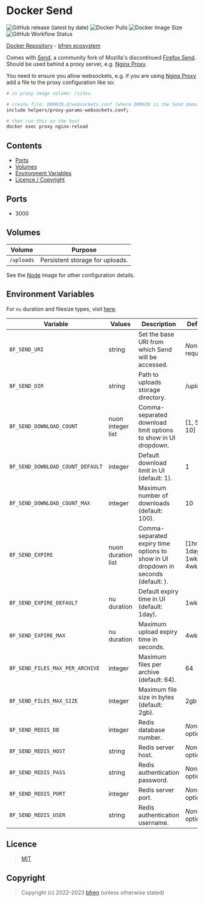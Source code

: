 # Docker Send

![GitHub release (latest by date)](https://img.shields.io/github/v/release/bfren/docker-send) ![Docker Pulls](https://img.shields.io/endpoint?url=https%3A%2F%2Fbfren.dev%2Fdocker%2Fpulls%2Fsend) ![Docker Image Size](https://img.shields.io/endpoint?url=https%3A%2F%2Fbfren.dev%2Fdocker%2Fsize%2Fsend) ![GitHub Workflow Status](https://img.shields.io/github/actions/workflow/status/bfren/docker-send/dev.yml?branch=main)

[Docker Repository](https://hub.docker.com/r/bfren/send) - [bfren ecosystem](https://github.com/bfren/docker)

Comes with [Send](https://github.com/timvisee/send), a community fork of Mozilla's discontinued [Firefox Send](https://github.com/mozilla/send).  Should be used behind a proxy server, e.g. [Nginx Proxy](https://github.com/bfren/docker-nginx-proxy).

You need to ensure you allow websockets, e.g. if you are using [Nginx Proxy](https://github.com/bfren/docker-nginx-proxy) add a file to the proxy configuration like so:

```bash
# in proxy image volume: /sites

# create file: DOMAIN.d/websockets.conf (where DOMAIN is the Send domain)
include helpers/proxy-params-websockets.conf;

# then run this on the host
docker exec proxy nginx-reload
```

## Contents

* [Ports](#ports)
* [Volumes](#volumes)
* [Environment Variables](#environment-variables)
* [Licence / Copyright](#licence)

## Ports

* 3000

## Volumes

| Volume     | Purpose                         |
| ---------- | ------------------------------- |
| `/uploads` | Persistent storage for uploads. |

See the [Node](https://github.com/bfren/docker-node) image for other configuration details.

## Environment Variables

For `nu` duration and filesize types, visit [here](https://www.nushell.sh/book/types_of_data.html).

| Variable                          | Values                | Description                                                                           | Default               |
| --------------------------------- | --------------------- | ------------------------------------------------------------------------------------- | --------------------- |
| `BF_SEND_URI`                     | string                | Set the base URI from which Send will be accessed.                                    | *None* - required     |
| `BF_SEND_DIR`                     | string                | Path to uploads storage directory.                                                    | /uploads              |
| `BF_SEND_DOWNLOAD_COUNT`          | nuon integer list     | Comma-separated download limit options to show in UI dropdown.                        | [1, 5, 10]            |
| `BF_SEND_DOWNLOAD_COUNT_DEFAULT`  | integer               | Default download limit in UI (default: 1).                                            | 1                     |
| `BF_SEND_DOWNLOAD_COUNT_MAX`      | integer               | Maximum number of downloads (default: 100).                                           | 10                    |
| `BF_SEND_EXPIRE`                  | nuon duration list    | Comma-separated expiry time options to show in UI dropdown in seconds (default: ).    | [1hr, 1day, 1wk, 4wk] |
| `BF_SEND_EXPIRE_DEFAULT`          | nu duration           | Default expiry time in UI (default: 1day).                                            | 1wk                   |
| `BF_SEND_EXPIRE_MAX`              | nu duration           | Maximum upload expiry time in seconds.                                                | 4wk                   |
| `BF_SEND_FILES_MAX_PER_ARCHIVE`   | integer               | Maximum files per archive (default: 64).                                              | 64                    |
| `BF_SEND_FILES_MAX_SIZE`          | integer               | Maximum file size in bytes (default: 2gb).                                            | 2gb                   |
| `BF_SEND_REDIS_DB`                | integer               | Redis database number.                                                                | *None* - optional     |
| `BF_SEND_REDIS_HOST`              | string                | Redis server host.                                                                    | *None* - optional     |
| `BF_SEND_REDIS_PASS`              | string                | Redis authentication password.                                                        | *None* - optional     |
| `BF_SEND_REDIS_PORT`              | integer               | Redis server port.                                                                    | *None* - optional     |
| `BF_SEND_REDIS_USER`              | string                | Redis authentication username.                                                        | *None* - optional     |

## Licence

> [MIT](https://mit.bfren.dev/2022)

## Copyright

> Copyright (c) 2022-2023 [bfren](https://bfren.dev) (unless otherwise stated)
